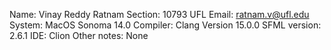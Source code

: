 Name: Vinay Reddy Ratnam
Section: 10793
UFL Email: ratnam.v@ufl.edu
System: MacOS Sonoma 14.0
Compiler: Clang Version 15.0.0
SFML version: 2.6.1
IDE: Clion
Other notes: None